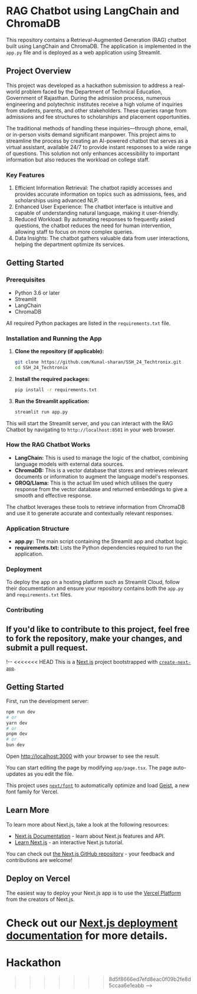 
# RAG Chatbot using LangChain and ChromaDB

This repository contains a Retrieval-Augmented Generation (RAG) chatbot built using LangChain and ChromaDB. The application is implemented in the `app.py` file and is deployed as a web application using Streamlit.

## Project Overview

This project was developed as a hackathon submission to address a real-world problem faced by the Department of Technical Education, Government of Rajasthan. During the admission process, numerous engineering and polytechnic institutes receive a high volume of inquiries from students, parents, and other stakeholders. These queries range from admissions and fee structures to scholarships and placement opportunities.

The traditional methods of handling these inquiries—through phone, email, or in-person visits demand significant manpower. This project aims to streamline the process by creating an AI-powered chatbot that serves as a virtual assistant, available 24/7 to provide instant responses to a wide range of questions. This solution not only enhances accessibility to important information but also reduces the workload on college staff.
### Key Features

1. Efficient Information Retrieval: The chatbot rapidly accesses and provides accurate information on topics such as admissions, fees, and scholarships using advanced NLP.
2. Enhanced User Experience: The chatbot interface is intuitive and capable of understanding natural language, making it user-friendly.
3. Reduced Workload: By automating responses to frequently asked questions, the chatbot reduces the need for human intervention, allowing staff to focus on more complex queries.
4. Data Insights: The chatbot gathers valuable data from user interactions, helping the department optimize its services.
## Getting Started

### Prerequisites

- Python 3.6 or later
- Streamlit
- LangChain
- ChromaDB

All required Python packages are listed in the `requirements.txt` file.

### Installation and Running the App

1. **Clone the repository (if applicable):**

   ```bash
   git clone https://github.com/Kunal-sharan/SSH_24_Techtronix.git
   cd SSH_24_Techtronix
   ```

2. **Install the required packages:**

   ```bash
   pip install -r requirements.txt
   ```

3. **Run the Streamlit application:**

   ```bash
   streamlit run app.py
   ```

This will start the Streamlit server, and you can interact with the RAG Chatbot by navigating to `http://localhost:8501` in your web browser.

### How the RAG Chatbot Works

- **LangChain:** This is used to manage the logic of the chatbot, combining language models with external data sources.
- **ChromaDB:** This is a vector database that stores and retrieves relevant documents or information to augment the language model's responses.
- **GROQ/Llama:** This is the actual llm used which utilises the query response from the vector database and returned embeddings to give a smooth and effective response.

The chatbot leverages these tools to retrieve information from ChromaDB and use it to generate accurate and contextually relevant responses.

### Application Structure

- **app.py:** The main script containing the Streamlit app and chatbot logic.
- **requirements.txt:** Lists the Python dependencies required to run the application.

### Deployment

To deploy the app on a hosting platform such as Streamlit Cloud, follow their documentation and ensure your repository contains both the `app.py` and `requirements.txt` files.

### Contributing

If you'd like to contribute to this project, feel free to fork the repository, make your changes, and submit a pull request.
---

!-- <<<<<<< HEAD
This is a [Next.js](https://nextjs.org) project bootstrapped with [`create-next-app`](https://nextjs.org/docs/app/api-reference/cli/create-next-app).

## Getting Started

First, run the development server:

```bash
npm run dev
# or
yarn dev
# or
pnpm dev
# or
bun dev
```

Open [http://localhost:3000](http://localhost:3000) with your browser to see the result.

You can start editing the page by modifying `app/page.tsx`. The page auto-updates as you edit the file.

This project uses [`next/font`](https://nextjs.org/docs/app/building-your-application/optimizing/fonts) to automatically optimize and load [Geist](https://vercel.com/font), a new font family for Vercel.

## Learn More

To learn more about Next.js, take a look at the following resources:

- [Next.js Documentation](https://nextjs.org/docs) - learn about Next.js features and API.
- [Learn Next.js](https://nextjs.org/learn) - an interactive Next.js tutorial.

You can check out [the Next.js GitHub repository](https://github.com/vercel/next.js) - your feedback and contributions are welcome!

## Deploy on Vercel

The easiest way to deploy your Next.js app is to use the [Vercel Platform](https://vercel.com/new?utm_medium=default-template&filter=next.js&utm_source=create-next-app&utm_campaign=create-next-app-readme) from the creators of Next.js.

Check out our [Next.js deployment documentation](https://nextjs.org/docs/app/building-your-application/deploying) for more details.
=======
# Hackathon
>>>>>>> 8d5f8666ed7efd8eac0f09b2fe8d5ccaa6e1eabb -->
